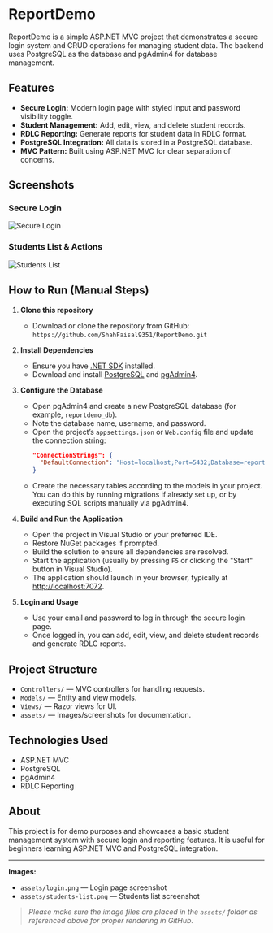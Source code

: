 # ReportDemo

ReportDemo is a simple ASP.NET MVC project that demonstrates a secure login system and CRUD operations for managing student data. The backend uses PostgreSQL as the database and pgAdmin4 for database management.

## Features

- **Secure Login:** Modern login page with styled input and password visibility toggle.
- **Student Management:** Add, edit, view, and delete student records.
- **RDLC Reporting:** Generate reports for student data in RDLC format.
- **PostgreSQL Integration:** All data is stored in a PostgreSQL database.
- **MVC Pattern:** Built using ASP.NET MVC for clear separation of concerns.

## Screenshots

### Secure Login
![Secure Login](assets/login.png)

### Students List & Actions
![Students List](assets/students-list.png)

## How to Run (Manual Steps)

1. **Clone this repository**
   - Download or clone the repository from GitHub:  
     `https://github.com/ShahFaisal9351/ReportDemo.git`

2. **Install Dependencies**
   - Ensure you have [.NET SDK](https://dotnet.microsoft.com/download) installed.
   - Download and install [PostgreSQL](https://www.postgresql.org/download/) and [pgAdmin4](https://www.pgadmin.org/download/).

3. **Configure the Database**
   - Open pgAdmin4 and create a new PostgreSQL database (for example, `reportdemo_db`).
   - Note the database name, username, and password.
   - Open the project’s `appsettings.json` or `Web.config` file and update the connection string:
     ```json
     "ConnectionStrings": {
       "DefaultConnection": "Host=localhost;Port=5432;Database=reportdemo_db;Username=YOUR_USER;Password=YOUR_PASSWORD"
     }
     ```
   - Create the necessary tables according to the models in your project. You can do this by running migrations if already set up, or by executing SQL scripts manually via pgAdmin4.

4. **Build and Run the Application**
   - Open the project in Visual Studio or your preferred IDE.
   - Restore NuGet packages if prompted.
   - Build the solution to ensure all dependencies are resolved.
   - Start the application (usually by pressing `F5` or clicking the "Start" button in Visual Studio).
   - The application should launch in your browser, typically at [http://localhost:7072](http://localhost:7072).

5. **Login and Usage**
   - Use your email and password to log in through the secure login page.
   - Once logged in, you can add, edit, view, and delete student records and generate RDLC reports.

## Project Structure

- `Controllers/` — MVC controllers for handling requests.
- `Models/` — Entity and view models.
- `Views/` — Razor views for UI.
- `assets/` — Images/screenshots for documentation.

## Technologies Used

- ASP.NET MVC
- PostgreSQL
- pgAdmin4
- RDLC Reporting

## About

This project is for demo purposes and showcases a basic student management system with secure login and reporting features. It is useful for beginners learning ASP.NET MVC and PostgreSQL integration.

---

**Images:**  
- `assets/login.png` — Login page screenshot  
- `assets/students-list.png` — Students list screenshot

> _Please make sure the image files are placed in the `assets/` folder as referenced above for proper rendering in GitHub._
